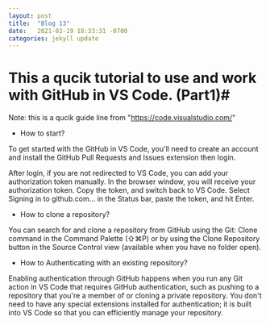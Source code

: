 ```yaml
---
layout: post
title:  "Blog 13"
date:   2021-02-19 18:33:31 -0700
categories: jekyll update
---
```



# This a qucik tutorial to use and work with GitHub in VS Code. (Part1)#
Note: this is a qucik guide line from "https://code.visualstudio.com/"

- How to start?

To get started with the GitHub in VS Code, you'll need to create an account and install the GitHub Pull Requests and Issues extension then login. 

After login, if you are not redirected to VS Code, you can add your authorization token manually. In the browser window, you will receive your authorization token. Copy the token, and switch back to VS Code. Select Signing in to github.com... in the Status bar, paste the token, and hit Enter.

- How to clone a repository?

You can search for and clone a repository from GitHub using the Git: Clone command in the Command Palette (⇧⌘P) or by using the Clone Repository button in the Source Control view (available when you have no folder open).

- How to Authenticating with an existing repository?

Enabling authentication through GitHub happens when you run any Git action in VS Code that requires GitHub authentication, such as pushing to a repository that you're a member of or cloning a private repository. You don't need to have any special extensions installed for authentication; it is built into VS Code so that you can efficiently manage your repository.

